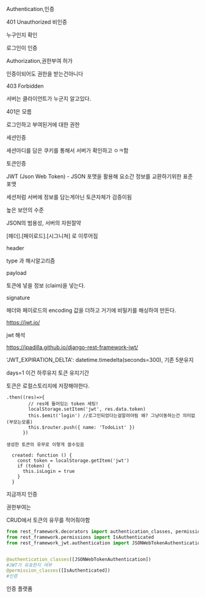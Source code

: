 Authentication,인증

401 Unauthorized  비인증

누구인지 확인

로그인이 인증



Authorization,권한부여 허가

인증이되어도 권한을 받는건아니다

403 Forbidden

서버는 클라이언트가 누군지 알고있다.

401은 모름

로그인하고 부여된거에 대한 권한





세션인증

세션아디를 담은 쿠키를 통해서 서버가 확인하고 ㅇㅋ함



토큰인증

JWT (Json Web Token) - JSON 포맷을 활용해 요소간 정보를 교환하기위한 표준 포맷

세션처럼 서버에 정보를 담는게아닌 토큰자체가 검증이됨

높은 보안의 수준

JSON의 범용성, 서버의 자원절약



[헤더].[페이로드].[시그니쳐] 로 이루어짐

header

type 과 해시알고리즘

payload

토큰에 넣을 정보 (claim)을 넣는다.

signature

헤더와 페이로드의 encoding 값을 더하고 거기에 비밀키를 해싱하여 만든다.

https://jwt.io/

jwt 해석

https://jpadilla.github.io/django-rest-framework-jwt/

 'JWT_EXPIRATION_DELTA': datetime.timedelta(seconds=300), 기존 5분유지

days=1 이건 하루유지 토큰 유지기간



토큰은 로컬스토리지에 저장해야한다.

```vue
.then((res)=>{
        // res에 들어있는 token 세팅!
        localStorage.setItem('jwt', res.data.token)
		this.$emit('login') //로그인되었다는걸알려야됨 왜? 그냥이동하는건 의미없(부모는모름)
        this.$router.push({ name: 'TodoList' }) 
      })

생성한 토큰의 유무로 이렇게 쓸수있음

  created: function () {
    const token = localStorage.getItem('jwt')
    if (token) {
      this.isLogin = true
    }
  }
```

지금까지 인증



권한부여는 

CRUD에서 토큰의 유무를 적어줘야함

```python
from rest_framework.decorators import authentication_classes, permission_classes
from rest_framework.permissions import IsAuthenticated
from rest_framework_jwt.authentication import JSONWebTokenAuthentication


@authentication_classes([JSONWebTokenAuthentication])
#JWT가 유효한지 여부
@permission_classes([IsAuthenticated])
#인증
```









인증 플랫폼



